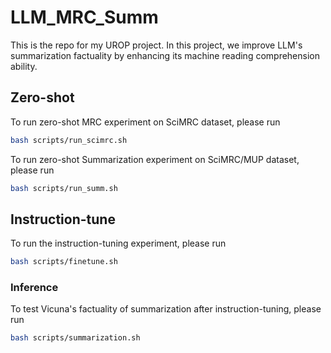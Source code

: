 # LLM_MRC_Summ

This is the repo for my UROP project. In this project, we improve LLM's summarization factuality by enhancing its machine reading comprehension ability.

## Zero-shot

To run zero-shot MRC experiment on SciMRC dataset, please run

```bash
bash scripts/run_scimrc.sh
```

To run zero-shot Summarization experiment on SciMRC/MUP dataset, please run

```bash
bash scripts/run_summ.sh
```

## Instruction-tune

To run the instruction-tuning experiment, please run

```bash
bash scripts/finetune.sh
```

### Inference

To test Vicuna's factuality of summarization after instruction-tuning, please run

```bash
bash scripts/summarization.sh
```

